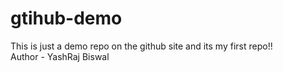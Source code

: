 # gtihub-demo
This is just a demo repo on the github site and its my first repo!!
<br>
Author - YashRaj Biswal
